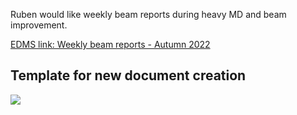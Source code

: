 Ruben would like weekly beam reports during heavy MD and beam improvement.

[EDMS link: Weekly beam reports - Autumn 2022](https://edms.cern.ch/ui/#!master/navigator/project?P:1206306671:101154178:subDocs)


## Template for new document creation

![](file:///C:/Users/ELIOTT~1/AppData/Local/Temp/msohtmlclip1/01/clip_image002.gif)